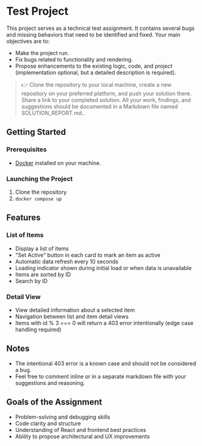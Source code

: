 # Test Project

This project serves as a technical test assignment. It contains several bugs and missing behaviors that need to be identified and fixed. Your main objectives are to:
 
- Make the project run.
- Fix bugs related to functionality and rendering.
- Propose enhancements to the existing logic, code, and project (implementation optional, but a detailed description is required). 

> 👉 Clone the repository to your local machine, create a new repository on your preferred platform, and push your solution there. Share a link to your completed solution. All your work, findings, and suggestions should be documented in a Markdown file named SOLUTION_REPORT.md..

## Getting Started

### Prerequisites

- [Docker](https://www.docker.com/) installed on your machine.

### Launching the Project

1. Clone the repository
2. `docker compose up`

## Features

### List of Items

- Display a list of items
- "Set Active" button in each card to mark an item as active
- Automatic data refresh every 10 seconds
- Loading indicator shown during initial load or when data is unavailable
- Items are sorted by ID
- Search by ID

### Detail View

- View detailed information about a selected item
- Navigation between list and item detail views
- Items with id % 3 === 0 will return a 403 error intentionally (edge case handling required)

## Notes

- The intentional 403 error is a known case and should not be considered a bug.
- Feel free to comment inline or in a separate markdown file with your suggestions and reasoning.

## Goals of the Assignment

- Problem-solving and debugging skills
- Code clarity and structure
- Understanding of React and frontend best practices
- Ability to propose architectural and UX improvements

